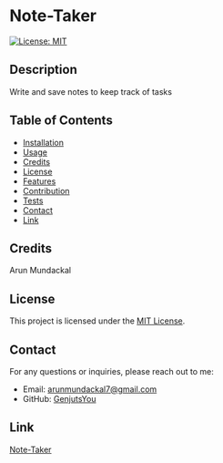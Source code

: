 # Note-Taker

[![License: MIT](https://img.shields.io/badge/License-MIT-yellow.svg)](https://opensource.org/licenses/MIT)

## Description

Write and save notes to keep track of tasks

## Table of Contents

- [Installation](#installation)
- [Usage](#usage)
- [Credits](#credits)
- [License](#license)
- [Features](#features)
- [Contribution](#contribution)
- [Tests](#tests)
- [Contact](#contact)
- [Link](#link)

## Credits

Arun Mundackal

## License

This project is licensed under the [MIT License](https://opensource.org/licenses/MIT).

## Contact
For any questions or inquiries, please reach out to me:
- Email: arunmundackal7@gmail.com
- GitHub: [GenjutsYou](https://github.com/GenjutsYou)

## Link

[Note-Taker](https://genjutsyou.github.io/Note-Taker/)

